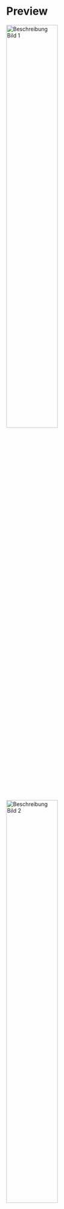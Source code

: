 # Preview
  <img src="https://github.com/user-attachments/assets/f1c65531-db48-4752-b244-85d27e680d0e" alt="Beschreibung Bild 1" width="52%" />
  <img src="https://github.com/user-attachments/assets/07d34059-9eca-4762-9332-bb52d980878c" alt="Beschreibung Bild 2" width="52%" />
  <img src="https://github.com/user-attachments/assets/d9eac549-3c7c-4bed-8d03-8f9533de5ae3" alt="Beschreibung Bild 3" width="52%" />


